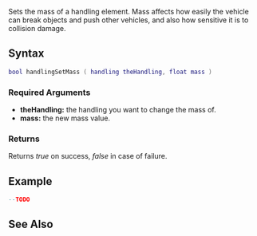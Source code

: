 Sets the mass of a handling element. Mass affects how easily the vehicle can break objects and push other vehicles, and also how sensitive it is to collision damage.

Syntax
------

``` lua
bool handlingSetMass ( handling theHandling, float mass )
```

### Required Arguments

-   **theHandling:** the handling you want to change the mass of.
-   **mass:** the new mass value.

### Returns

Returns *true* on success, *false* in case of failure.

Example
-------

``` lua
--TODO
```

See Also
--------
